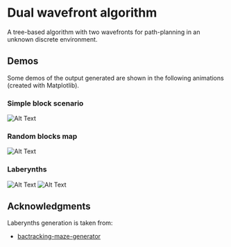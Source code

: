 # Dual wavefront algorithm

A tree-based algorithm with two wavefronts for path-planning in an unknown discrete environment.

## Demos
Some demos of the output generated are shown in the following animations (created with Matplotlib).
### Simple block scenario
![Alt Text](https://github.com/miquel-espinosa/dual-wavefront/blob/master/videos/gifs/simple.gif?raw=true) 
### Random blocks map
![Alt Text](https://github.com/miquel-espinosa/dual-wavefront/blob/master/videos/gifs/random.gif?raw=true)
### Laberynths
![Alt Text](https://github.com/miquel-espinosa/dual-wavefront/blob/master/videos/gifs/laberinto2.gif?raw=true)
![Alt Text](https://github.com/miquel-espinosa/dual-wavefront/blob/master/videos/gifs/laberinto1.gif?raw=true)

## Acknowledgments
Laberynths generation is taken from:
* [bactracking-maze-generator](https://github.com/jbarciv/Backtracking-Maze-Generator)

<!---
## Description

An in-depth paragraph about your project and overview of use.

## Getting Started

### Dependencies

* Describe any prerequisites, libraries, OS version, etc., needed before installing program.
* ex. Windows 10

### Installing

* How/where to download your program
* Any modifications needed to be made to files/folders

### Executing program

* How to run the program
* Step-by-step bullets
```
code blocks for commands
```

## Help

Any advise for common problems or issues.
```
command to run if program contains helper info
```

## Authors

Contributors names and contact info

ex. Dominique Pizzie  
ex. [@DomPizzie](https://twitter.com/dompizzie)

## Version History

* 0.2
    * Various bug fixes and optimizations
    * See [commit change]() or See [release history]()
* 0.1
    * Initial Release

## License

This project is licensed under the [NAME HERE] License - see the LICENSE.md file for details

## Acknowledgments

Inspiration, code snippets, etc.
* [awesome-readme](https://github.com/matiassingers/awesome-readme)
* [PurpleBooth](https://gist.github.com/PurpleBooth/109311bb0361f32d87a2)
* [dbader](https://github.com/dbader/readme-template)
* [zenorocha](https://gist.github.com/zenorocha/4526327)
* [fvcproductions](https://gist.github.com/fvcproductions/1bfc2d4aecb01a834b46)
--->
